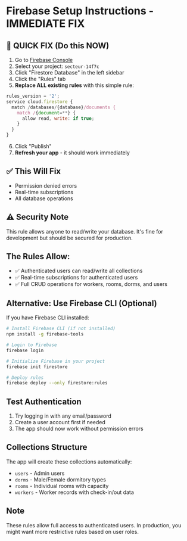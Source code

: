 # Firebase Setup Instructions - IMMEDIATE FIX

## 🚨 QUICK FIX (Do this NOW)

1. Go to [Firebase Console](https://console.firebase.google.com/)
2. Select your project: `secteur-14f7c`
3. Click "Firestore Database" in the left sidebar
4. Click the "Rules" tab
5. **Replace ALL existing rules** with this simple rule:

```javascript
rules_version = '2';
service cloud.firestore {
  match /databases/{database}/documents {
    match /{document=**} {
      allow read, write: if true;
    }
  }
}
```

6. Click "Publish"
7. **Refresh your app** - it should work immediately

## ✅ This Will Fix
- Permission denied errors
- Real-time subscriptions
- All database operations

## ⚠️ Security Note
This rule allows anyone to read/write your database. It's fine for development but should be secured for production.

## The Rules Allow:
- ✅ Authenticated users can read/write all collections
- ✅ Real-time subscriptions for authenticated users
- ✅ Full CRUD operations for workers, rooms, dorms, and users

## Alternative: Use Firebase CLI (Optional)
If you have Firebase CLI installed:

```bash
# Install Firebase CLI (if not installed)
npm install -g firebase-tools

# Login to Firebase
firebase login

# Initialize Firebase in your project
firebase init firestore

# Deploy rules
firebase deploy --only firestore:rules
```

## Test Authentication
1. Try logging in with any email/password
2. Create a user account first if needed
3. The app should now work without permission errors

## Collections Structure
The app will create these collections automatically:
- `users` - Admin users
- `dorms` - Male/Female dormitory types
- `rooms` - Individual rooms with capacity
- `workers` - Worker records with check-in/out data

## Note
These rules allow full access to authenticated users. In production, you might want more restrictive rules based on user roles.

